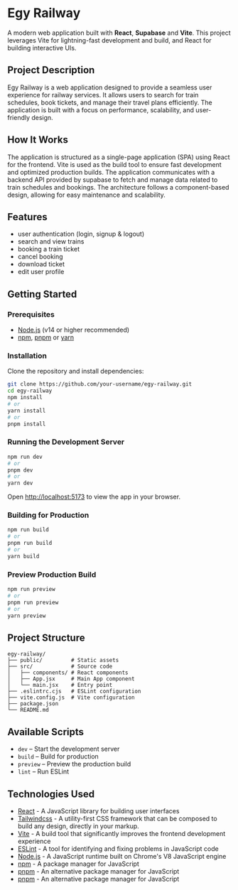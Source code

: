 # Egy Railway

A modern web application built with **React**, **Supabase** and **Vite**. This project leverages Vite for lightning-fast development and build, and React for building interactive UIs.

## Project Description

Egy Railway is a web application designed to provide a seamless user experience for railway services. It allows users to search for train schedules, book tickets, and manage their travel plans efficiently. The application is built with a focus on performance, scalability, and user-friendly design.

## How It Works

The application is structured as a single-page application (SPA) using React for the frontend. Vite is used as the build tool to ensure fast development and optimized production builds. The application communicates with a backend API provided by supabase to fetch and manage data related to train schedules and bookings. The architecture follows a component-based design, allowing for easy maintenance and scalability.

## Features

- user authentication (login, signup & logout)
- search and view trains
- booking a train ticket
- cancel booking
- download ticket
- edit user profile

## Getting Started

### Prerequisites

- [Node.js](https://nodejs.org/) (v14 or higher recommended)
- [npm](https://www.npmjs.com/), [pnpm](https://pnpm.io/) or [yarn](https://yarnpkg.com/)

### Installation

Clone the repository and install dependencies:

```bash
git clone https://github.com/your-username/egy-railway.git
cd egy-railway
npm install
# or
yarn install
# or
pnpm install
```

### Running the Development Server

```bash
npm run dev
# or
pnpm dev
# or
yarn dev
```

Open [http://localhost:5173](http://localhost:5173) to view the app in your browser.

### Building for Production

```bash
npm run build
# or
pnpm run build
# or
yarn build
```

### Preview Production Build

```bash
npm run preview
# or
pnpm run preview
# or
yarn preview
```

## Project Structure

```
egy-railway/
├── public/         # Static assets
├── src/            # Source code
│   ├── components/ # React components
│   ├── App.jsx     # Main App component
│   └── main.jsx    # Entry point
├── .eslintrc.cjs   # ESLint configuration
├── vite.config.js  # Vite configuration
├── package.json
└── README.md
```

## Available Scripts

- `dev` – Start the development server
- `build` – Build for production
- `preview` – Preview the production build
- `lint` – Run ESLint

## Technologies Used

- [React](https://reactjs.org/) - A JavaScript library for building user interfaces
- [Tailwindcss](https://tailwindcss.com/) - A utility-first CSS framework that can be composed to build any design, directly in your markup.
- [Vite](https://vitejs.dev/) - A build tool that significantly improves the frontend development experience
- [ESLint](https://eslint.org/) - A tool for identifying and fixing problems in JavaScript code
- [Node.js](https://nodejs.org/) - A JavaScript runtime built on Chrome's V8 JavaScript engine
- [npm](https://www.npmjs.com/) - A package manager for JavaScript
- [pnpm](https://pnpm.io/) - An alternative package manager for JavaScript
- [pnpm](https://pnpm.io/) - An alternative package manager for JavaScript
